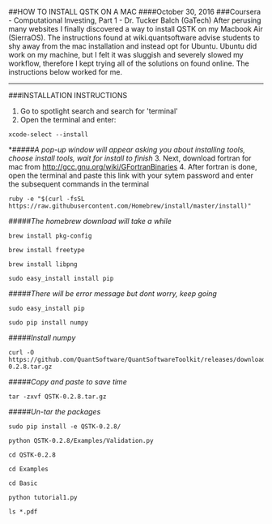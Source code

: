 ##HOW TO INSTALL QSTK ON A MAC
####October 30, 2016
###Coursera - Computational Investing, Part 1 - Dr. Tucker Balch (GaTech)
After perusing many websites I finally discovered a way to install
QSTK on my Macbook Air (SierraOS).  The instructions found at wiki.quantsoftware
advise students to shy away from the mac installation and instead
opt for Ubuntu. Ubuntu did work on my machine, but I felt it was sluggish and
severely slowed my workflow, therefore I kept trying all of the solutions on found
online. The instructions below worked for me.

-----------------------------------------------------------------
###INSTALLATION INSTRUCTIONS
1. Go to spotlight search and search for 'terminal'
2. Open the terminal and enter:
```
xcode-select --install
``` 
*#####*A pop-up window will appear asking you about installing tools, choose install tools, wait for install to finish*
3. Next, download fortran for mac from http://gcc.gnu.org/wiki/GFortranBinaries
4. After fortran is done, open the terminal and paste this link with your sytem password and enter the subsequent commands in the terminal

```
ruby -e "$(curl -fsSL https://raw.githubusercontent.com/Homebrew/install/master/install)"
```
#####*The homebrew download will take a while*
```
brew install pkg-config
```
```
brew install freetype
```
```
brew install libpng
```
```
sudo easy_install install pip
```
#####*There will be error message but dont worry, keep going*
```
sudo easy_install pip
```
```
sudo pip install numpy
```
#####*Install numpy*
```
curl -O https://github.com/QuantSoftware/QuantSoftwareToolkit/releases/download/0.2.8/QSTK-0.2.8.tar.gz
```
#####*Copy and paste to save time*
```
tar -zxvf QSTK-0.2.8.tar.gz
```
#####*Un-tar the packages*
```
sudo pip install -e QSTK-0.2.8/
```
```
python QSTK-0.2.8/Examples/Validation.py
```
```
cd QSTK-0.2.8
```
```
cd Examples
```
```
cd Basic
```
```
python tutorial1.py
```
```
ls *.pdf
```